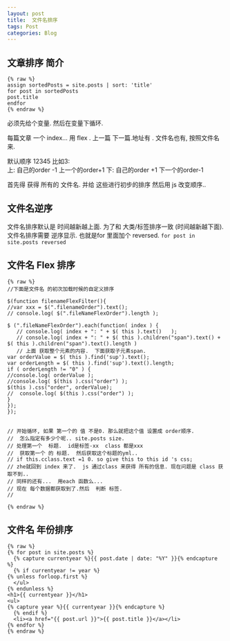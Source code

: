 ```yaml
---
layout: post
title:  文件名排序
tags: Post
categories: Blog
---
```


## 文章排序 简介
	{% raw %}
	assign sortedPosts = site.posts | sort: 'title'
	for post in sortedPosts
	post.title 
	endfor
	{% endraw %}

必须先给个变量.
然后在变量下循环.

每篇文章 一个 index…
用 flex .  上一篇 下一篇.地址有 . 文件名也有,
按照文件名来.


默认顺序 12345
比如3:  
上: 自己的order -1 上一个的order+1
下: 自己的order +1 下一个的order-1


首先得 获得 所有的 文件名. 
并给 这些进行初步的排序
然后用 js 改变顺序..





## 文件名逆序
文件名排序默认是 时间越新越上面.
为了和 大类/标签排序一致 (时间越新越下面).
文件名排序需要 逆序显示. 也就是for 里面加个 reversed.
`for post in site.posts reversed`







## 文件名 Flex 排序
	{% raw %}
	//下面是文件名 的初次加载时候的自定义排序
	
	$(function filenameFlexFilter(){
	//var xxx = $(".filenameOrder").text();
	// console.log( $(".fileNameFlexOrder").length );
	
	$ (".fileNameFlexOrder").each(function( index ) {
	   // console.log( index + ": " + $( this ).text()   );               
	   // console.log( index + ": " + $( this ).children("span").text() + $( this ).children("span").text().length )
	   // 上面 获取整个元素的内容.  下面获取子元素span. 
	var orderValue = $( this ).find('sup').text();
	var orderLength = $( this ).find('sup').text().length;
	if ( orderLength != "0" ) {
	//console.log( orderValue );
	//console.log( $(this ).css("order") );
	$(this ).css("order", orderValue); 
	//  console.log( $(this ).css("order") );
	}
	});
	});
	
	
	// 开始循环, 如果 第一个的 值 不是0. 那么就把这个值 设置成 order顺序.
	//  怎么指定有多少个呢.. site.posts size.
	// 处理第一个  标题.  id是标签-xx  class 都是xxx
	//  获取第一个 的 标题.  然后获取这个标题的yml..
	// if this.cclass.text =1 0. so give this to this id 's css;
	// zhe就回到 index 来了.  js 通过class 来获得 所有的信息. 现在问题是 class 获取不到..
	// 同样的还有...  用each 函数么...
	// 现在 每个数据都获取到了.然后  判断 标签.
	//
	
	{% endraw %}






## 文件名 年份排序
	{% raw %}
	{% for post in site.posts %}
	  {% capture currentyear %}{{ post.date | date: "%Y" }}{% endcapture %}
	  {% if currentyear != year %}
	{% unless forloop.first %}
	  </ul>
	{% endunless %}
	<h1>{{ currentyear }}</h1>
	<ul>
	{% capture year %}{{ currentyear }}{% endcapture %}
	  {% endif %}
	  <li><a href="{{ post.url }}">{{ post.title }}</a></li>
	{% endfor %}
	{% endraw %}








